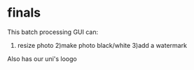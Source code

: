# finals
This batch processing GUI can:
1) resize photo
2)make photo black/white
3)add a watermark

Also has our uni's loogo

